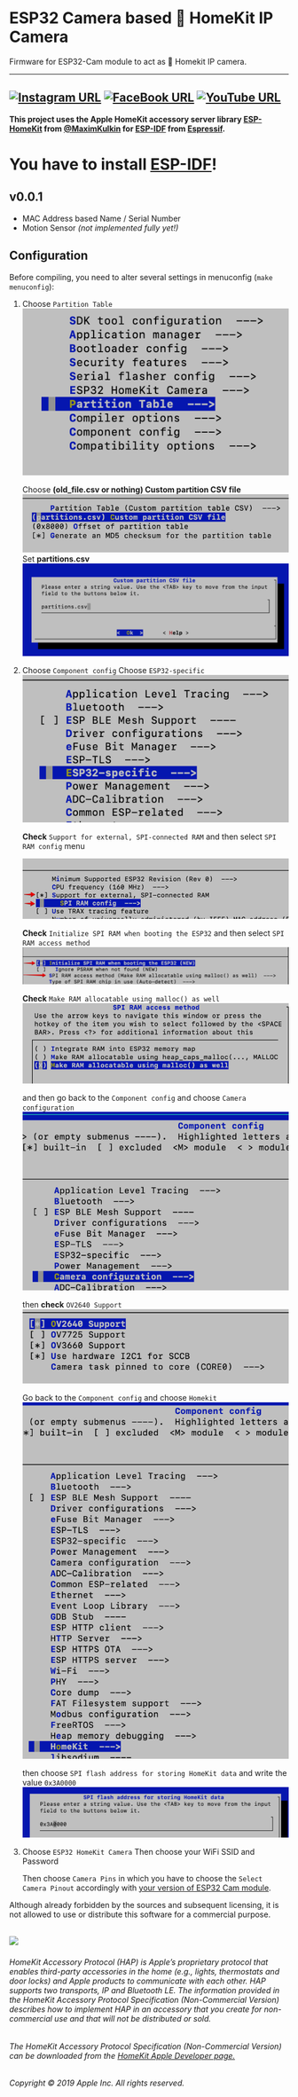 # ESP32 Camera based  HomeKit IP Camera
Firmware for ESP32-Cam module to act as  Homekit IP camera.

------
[![Instagram URL](https://img.shields.io/twitter/url/https/www.instagram.com/homekidd?label=Follow&logo=instagram&style=social)](https://www.instagram.com/homekidd) [![FaceBook URL](https://img.shields.io/twitter/url/https/www.facebook.com/HomeKiid?label=Like&logo=facebook&style=social)](https://www.facebook.com/HomeKiid) [![YouTube URL](https://img.shields.io/twitter/url/https/www.youtube.com/channel/UCkqC_6j1uyYVv7SO3jPe7KA?label=Follow&logo=youtube&style=social)](https://www.youtube.com/channel/UCkqC_6j1uyYVv7SO3jPe7KA)
------


**This project uses the Apple HomeKit accessory server library [ESP-HomeKit](https://github.com/maximkulkin/esp-homekit) from [@MaximKulkin](https://github.com/maximkulkin) for [ESP-IDF](https://github.com/espressif/esp-idf) from [Espressif](https://www.espressif.com).** <br/>

# You have to install [ESP-IDF](https://docs.espressif.com/projects/esp-idf/en/stable/get-started/)!

## v0.0.1 

* MAC Address based Name / Serial Number
* Motion Sensor _(not implemented fully yet!)_

## Configuration

Before compiling, you need to alter several settings in menuconfig (`make
menuconfig`):

1. Choose `Partition Table` 
![Partition Table](readme_images/part_table.png)
	
	Choose **(old_file.csv or nothing) Custom partition CSV file**
    	![Partition Table](readme_images/part_table2.png)
   Set **partitions.csv**
    	![Partition Table](readme_images/part_table3.png)
    	
2. Choose `Component config`
   Choose `ESP32-specific` ![esp32-specific](readme_images/esp32-specific.png)
   
   **Check** `Support for external, SPI-connected RAM` and then select `SPI RAM config` menu
   
   ![esp32-specific](readme_images/esp32-specific2.png)
        
	**Check** `Initialize SPI RAM when booting the ESP32` and then select `SPI RAM access method`
    ![esp32-specific](readme_images/spi-ram-menu.png)
    
    **Check** `Make RAM allocatable using malloc() as well`
    ![esp32-specific](readme_images/spi-ram-menu2.png)
    
     and then go back to the `Component config` and choose `Camera configuration`
    ![esp32-specific](readme_images/camera-configuration.png)
    
    then **check** `OV2640 Support`
    ![esp32-specific](readme_images/camera-configuration2.png)
    
    Go back to the `Component config` and choose `Homekit`
    ![esp32-specific](readme_images/homekit.png)
    
    then choose `SPI flash address for storing HomeKit data` and write the value `0x3A0000`
    ![esp32-specific](readme_images/homekit2.png)
    
3. Choose `ESP32 HomeKit Camera`
	Then choose your WiFi SSID and Password
    
	Then choose `Camera Pins` in which you have to choose the `Select Camera Pinout` accordingly with [your version of ESP32 Cam module](https://github.com/HomeKidd/esp32-homekit-camera/wiki/Hardware-Setup).



Although already forbidden by the sources and subsequent licensing, it is not allowed to use or distribute this software for a commercial purpose.<br/><br/>

<img src="https://freepngimg.com/thumb/apple_logo/25366-7-apple-logo-file.png" width="20"/> 

###### HomeKit Accessory Protocol (HAP) is Apple’s proprietary protocol that enables third-party accessories in the home (e.g., lights, thermostats and door locks) and Apple products to communicate with each other. HAP supports two transports, IP and Bluetooth LE. The information provided in the HomeKit Accessory Protocol Specification (Non-Commercial Version) describes how to implement HAP in an accessory that you create for non-commercial use and that will not be distributed or sold.

###### The HomeKit Accessory Protocol Specification (Non-Commercial Version) can be downloaded from the [HomeKit Apple Developer page.](https://developer.apple.com/homekit/)

###### Copyright © 2019 Apple Inc. All rights reserved.
